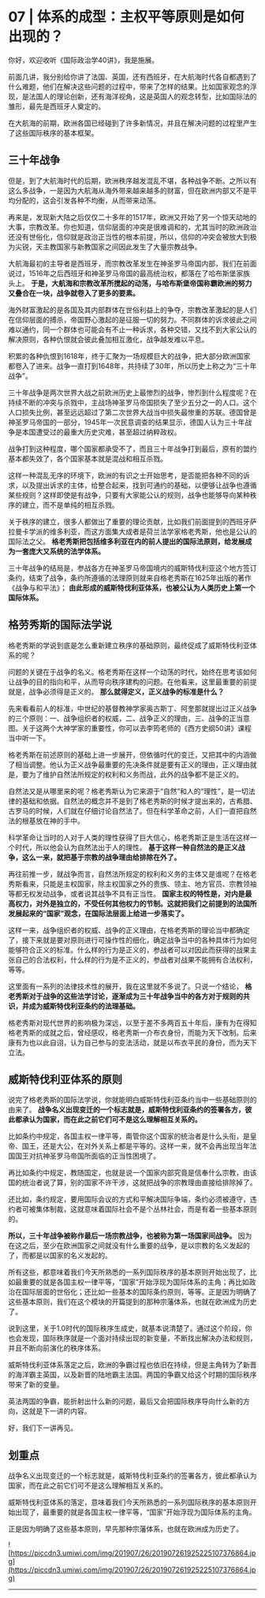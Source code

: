 # 07 | 体系的成型：主权平等原则是如何出现的？

你好，欢迎收听《国际政治学40讲》，我是施展。

前面几讲，我分别给你讲了法国、英国，还有西班牙，在大航海时代各自都遇到了什么难题，他们在解决这些问题的过程中，带来了怎样的结果。比如国家观念的浮现，是法国人的理论创新，还有海洋视角，这是英国人的观念转型，比如国际法的雏形，最先是西班牙人奠定的。

在大航海的前期，欧洲各国已经碰到了许多新情况，并且在解决问题的过程里产生了这些国际秩序的基本框架。

## 三十年战争

但是，到了大航海时代的后期，欧洲秩序越发混乱不堪，各种战争不断。之所以有这么多战争，一是因为大航海从海外带来越来越多的财富，但在欧洲内部又不是平均分配的，这会引发各种不均衡，从而带来动荡。

再来是，发现新大陆之后仅仅二十多年的1517年，欧洲又开始了另一个惊天动地的大事，宗教改革。你也知道，信仰层面的冲突是很难调和的，尤其当时的欧洲政治还没有世俗化，信仰就是政治正当性的根本前提，所以，信仰的冲突会被放大到极为尖锐，天主教国家与新教国家之间因此发生了大量宗教战争。

大航海最初的主导者是西班牙，而宗教改革发生在神圣罗马帝国内部，我们在前面说过，1516年之后西班牙和神圣罗马帝国的最高统治权，都落在了哈布斯堡家族头上。 **于是，大航海和宗教改革所搅起的动荡，与哈布斯堡帝国称霸欧洲的努力又叠合在一块，战争就卷入了更多的要素。**

海外财富激起的是各国及其内部群体在世俗利益上的争夺，宗教改革激起的是人们在信仰层面的搏杀，帝国野心激起的是征服一切的努力。不同群体的诉求彼此之间难以通约，同一个群体也可能会有不止一种诉求，各种交错，又找不到大家公认的解决原则，各种仇恨就会彼此叠加相互激化，战争越发难以平息。

积累的各种仇恨到1618年，终于汇聚为一场规模巨大的战争，把大部分欧洲国家都卷入了进来。战争一直打到1648年，共持续了30年，所以历史上称之为“三十年战争”。

三十年战争是两次世界大战之前欧洲历史上最惨烈的战争，惨烈到什么程度呢？在持续不断的冲突与杀戮中，主战场神圣罗马帝国损失了至少五分之一的人口。这个人口损失比例，甚至远远超过了第二次世界大战当中损失最惨重的苏联。德国曾是神圣罗马帝国的一部分，1945年一次民意调查的结果显示，德国人认为三十年战争是本国遭受过的最重大历史灾难，甚至超过纳粹政权。

战争打到这种程度，哪个国家都承受不了，而且三十年战争打到最后，原有的盟约基本都失效了，各个国家基本就是混战和相互杀戮。

这样一种混乱无序的环境下，欧洲的有识之士开始思考，是否能把各种不同的诉求，以及提出诉求的主体，给整合起来，找到可通约的基础，以便够让战争也遵循某些规则？这样即使是有战争，只要有大家能公认的规则，战争也能够导向某种秩序的建立，而不是单纯的相互杀戮。

关于秩序的建立，很多人都做出了重要的理论贡献，比如我们前面提到的西班牙萨拉曼卡学派的维多利亚，而这方面集大成者是荷兰法学家格老秀斯，他也是公认的国际法之父。 **格老秀斯把包括维多利亚在内的前人提出的国际法原则，给发展成为一套庞大又系统的法学体系。**

三十年战争的结局是，参战各方在神圣罗马帝国境内的威斯特伐利亚这个地方签订条约，结束了战争，条约所遵循的法理原则就来自格老秀斯在1625年出版的著作《战争与和平法》； **由此形成的威斯特伐利亚体系，也被公认为人类历史上第一个国际体系。**

## 格劳秀斯的国际法学说

格老秀斯的学说到底是怎么重新建立秩序的基础原则，最终促成了威斯特伐利亚体系的呢？

问题的关键在于战争的名义。格老秀斯在这样一个动荡的时代，始终在思考该如何让战争的目的指向和平，从而导向秩序建构的问题。在他看来，这里最重要的前提就是，战争必须得是正义的。 **那么就得定义，正义战争的标准是什么？**

先来看看前人的标准，中世纪的基督教神学家奥古斯丁、阿奎那就提出过正义战争的三个原则：一、战争组织者的权威，二、战争正义的理由，三、战争的正当意图。关于这两个大神学家的重要性，你可以去李筠老师的《西方史纲50讲》课程当中听一下。

格老秀斯在前述原则的基础上进一步展开，但依循时代的变迁，又把其中的内涵做了相当调整。他认为正义战争最重要的先决条件就是要有正义的理由，正义理由就是，要为了维护自然法所规定的权利和义务而战，此外的战争都不是正义的。

自然法又是从哪里来的呢？格老秀斯认为它来源于“自然”和人的“理性”，是一切法律的基础和依据。自然法的概念并不是到了格老秀斯的时候才提出来的，古希腊、古罗马的时候，人们就在仔细讨论自然法了。但在科学革命之前，人们一直把自然法的根基放在神的手中。

科学革命让当时的人对于人类的理性获得了巨大信心，格老秀斯正是生活在这样一个时代，所以他会认为自然法出于人的理性。 **基于这样一种自然法的是正义战争，这么一来，就把基于宗教的战争理由给排除在外了。**

再往前推一步，就战争而言，自然法所规定的权利和义务的主体又是谁呢？在格老秀斯看来，只能是主权国家，除主权国家之外的贵族、领主、地方官员、宗教领袖等都无权发动战争，或者说其战争不具有正当性。 **国家主权的特性是，对内是最高权力，对外是独立的，不受任何其他权力的节制。这就把我们之前提到的法国所发展起来的“国家”观念，在国际法层面上给进一步落实了。**

这样一来，战争组织者的权威、战争的正义理由，在格老秀斯的理论当中都确定了，接下来就是要对原则进行可操作性的细化，确定战争当中的各种具体行为如何能够符合正义的标准。什么样的行为是正义的，参战者可以对因此而获得的战果主张自己的合法权利，什么样的行为是不正义的，参战者对战果不能拥有合法权利，等等。

这里面有一系列的法律技术性的展开，我在这里就不多说了。只说一个结论， **格老秀斯对于战争的这些法学讨论，逐渐成为三十年战争当中的各方对于规则的共识，并成为威斯特伐利亚条约的法理基础。**

格老秀斯对现代世界的影响极为深远，以至于差不多两百五十年后，康有为在得知格老秀斯的成就之后，曾经感叹，格老秀斯一介布衣身份，而能为天下改制。后来康有为也以此自诩，认为自己参与的变法活动，就是以布衣平民的身份，而为天下立法。

## 威斯特伐利亚体系的原则

说完了格老秀斯的国际法学说，你就能明白威斯特伐利亚条约当中一些基础原则的由来了。 **战争名义出现变迁的一个标志就是，威斯特伐利亚条约的签署各方，彼此都承认为国家，而在此之前它们可不是这么理解相互关系的。**

比如条约中规定，各国主权一律平等，甭管你这个国家的统治者是什么头衔，是皇帝、国王，还是大公，在对外关系上都是平等的。这样一来，就不会再出现当年法国国王对抗神圣罗马帝国所面临的正当性困境了。

再比如条约中规定，教随国定，也就是说一个国家内部究竟是信奉什么宗教，由该国的统治者说了算，别的国家不许干涉，这就把战争的宗教理由直接给排除掉了。

还比如，条约规定，要用国际会议的方式和平解决国际争端，条约必须被遵守，违约者可被集体制裁，这就意味着国际社会不是个丛林社会，而是有着一些基本原则的。

 **所以，三十年战争被称作最后一场宗教战争，也被称为第一场国家间战争。** 因为在这之后，至少在欧洲国家之间就没有什么重要的战争，是以宗教的名义发起的了，而都是以国家的名义发起的。

所有这些，都意味着我们今天所熟悉的一系列国际秩序的基本原则开始出现了，比如最重要的就是各国主权一律平等，“国家”开始浮现为国际体系的主角；再比如政治在国际层面的世俗化；还比如一些基本的国际条约原则，等等。正是因为明确了这些基本原则，我们在这个模块的开篇提到的那种宗藩体系，也就在欧洲成为历史了。

说到这里，关于1.0时代的国际秩序生成史，就基本说清楚了。通过这个阶段，你也会发现，国际秩序就是一个面对持续出现的新变量，不断找出解决办法和规则，并且不断向前演化的秩序体系。

威斯特伐利亚体系落定之后，欧洲的争霸过程也依旧在持续，但是主角转为了新晋的海洋霸主英国，以及新晋的陆地霸主法国。两国的争霸又给这个时期的国际秩序带来了新的变量。

英法两国的争霸，能折射出什么新的问题，最后又会把国际秩序导向什么新的方向，这就是下一讲的内容。

好，我们下一讲再见。

## 划重点

战争名义出现变迁的一个标志就是，威斯特伐利亚条约的签署各方，彼此都承认为国家，而在此之前它们可不是这么理解相互关系的。

威斯特伐利亚体系的落定，意味着我们今天所熟悉的一系列国际秩序的基本原则开始出现了，最重要的就是各国主权一律平等，“国家”开始浮现为国际体系的主角。

正是因为明确了这些基本原则，早先那种宗藩体系，也就在欧洲成为历史了。

![https://piccdn3.umiwi.com/img/201907/26/201907261925225107376864.jpg](https://piccdn3.umiwi.com/img/201907/26/201907261925225107376864.jpg)

---
